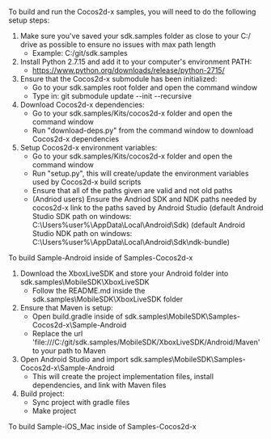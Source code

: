 To build and run the Cocos2d-x samples, you will need to do the following setup steps:

1) Make sure you've saved your sdk.samples folder as close to your C:/ drive as possible to ensure no issues with max path length
   - Example: C:/git/sdk.samples
2) Install Python 2.7.15 and add it to your computer's environment PATH:
   - https://www.python.org/downloads/release/python-2715/
3) Ensure that the Cocos2d-x submodule has been initialized:
   - Go to your sdk.samples root folder and open the command window
   - Type in: git submodule update --init --recursive
4) Download Cocos2d-x dependencies:
   - Go to your sdk.samples/Kits/cocos2d-x folder and open the command window
   - Run "download-deps.py" from the command window to download Cocos2d-x dependencies
5) Setup Cocos2d-x environment variables:
   - Go to your sdk.samples/Kits/cocos2d-x folder and open the command window
   - Run "setup.py", this will create/update the environment variables used by Cocos2d-x build scripts
   - Ensure that all of the paths given are valid and not old paths
   - (Andriod users) Ensure the Andriod SDK and NDK paths needed by cocos2d-x link to the paths saved by Android Studio
                     (default Android Studio SDK path on windows: C:\Users\%user%\AppData\Local\Android\Sdk)
                     (default Android Studio NDK path on windows: C:\Users\%user%\AppData\Local\Android\Sdk\ndk-bundle)
                     
To build Sample-Android inside of Samples-Cocos2d-x

1) Download the XboxLiveSDK and store your Android folder into sdk.samples\MobileSDK\XboxLiveSDK
   - Follow the README.md inside the sdk.samples\MobileSDK\XboxLiveSDK folder
2) Ensure that Maven is setup:
   - Open build.gradle inside of sdk.samples\MobileSDK\Samples-Cocos2d-x\Sample-Android
   - Replace the url 'file:///C:/git/sdk.samples/MobileSDK/XboxLiveSDK/Android/Maven' to your path to Maven
3) Open Android Studio and import sdk.samples\MobileSDK\Samples-Cocos2d-x\Sample-Android
   - This will create the project implementation files, install dependencies, and link with Maven files
4) Build project:
   - Sync project with gradle files
   - Make project

To build Sample-iOS_Mac inside of Samples-Cocos2d-x

